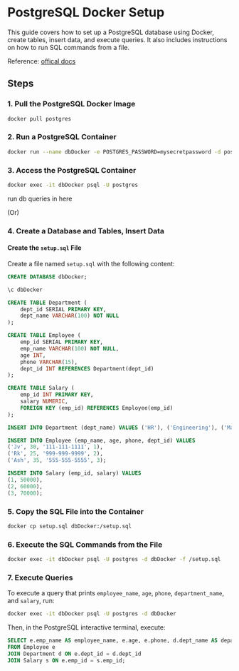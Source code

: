

# PostgreSQL Docker Setup

This guide covers how to set up a PostgreSQL database using Docker, create tables, insert data, and execute queries. It also includes instructions on how to run SQL commands from a file.

Reference: [offical docs](https://github.com/docker-library/docs/blob/master/postgres/README.md)

## Steps

### 1. Pull the PostgreSQL Docker Image

```sh
docker pull postgres
```

### 2. Run a PostgreSQL Container

```sh
docker run --name dbDocker -e POSTGRES_PASSWORD=mysecretpassword -d postgres
```

### 3. Access the PostgreSQL Container

```sh
docker exec -it dbDocker psql -U postgres
```

run db queries in here

(Or)

### 4. Create a Database and Tables, Insert Data

#### Create the `setup.sql` File

Create a file named `setup.sql` with the following content:

```sql
CREATE DATABASE dbDocker;

\c dbDocker

CREATE TABLE Department (
    dept_id SERIAL PRIMARY KEY,
    dept_name VARCHAR(100) NOT NULL
);

CREATE TABLE Employee (
    emp_id SERIAL PRIMARY KEY,
    emp_name VARCHAR(100) NOT NULL,
    age INT,
    phone VARCHAR(15),
    dept_id INT REFERENCES Department(dept_id)
);

CREATE TABLE Salary (
    emp_id INT PRIMARY KEY,
    salary NUMERIC,
    FOREIGN KEY (emp_id) REFERENCES Employee(emp_id)
);

INSERT INTO Department (dept_name) VALUES ('HR'), ('Engineering'), ('Marketing');

INSERT INTO Employee (emp_name, age, phone, dept_id) VALUES
('Jv', 30, '111-111-1111', 1),
('Rk', 25, '999-999-9999', 2),
('Ash', 35, '555-555-5555', 3);

INSERT INTO Salary (emp_id, salary) VALUES
(1, 50000),
(2, 60000),
(3, 70000);
```

### 5. Copy the SQL File into the Container

```sh
docker cp setup.sql dbDocker:/setup.sql
```

### 6. Execute the SQL Commands from the File

```sh
docker exec -it dbDocker psql -U postgres -d dbDocker -f /setup.sql
```

### 7. Execute Queries

To execute a query that prints `employee_name`, `age`, `phone`, `department_name`, and `salary`, run:

```sh
docker exec -it dbDocker psql -U postgres -d dbDocker
```

Then, in the PostgreSQL interactive terminal, execute:

```sql
SELECT e.emp_name AS employee_name, e.age, e.phone, d.dept_name AS department_name, s.salary
FROM Employee e
JOIN Department d ON e.dept_id = d.dept_id
JOIN Salary s ON e.emp_id = s.emp_id;
```
